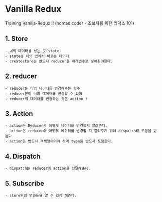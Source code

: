 # Vanilla Redux

Training Vanilla-Redux !!
(nomad coder - 초보자를 위한 리덕스 101)

## 1. Store

    - 너의 데이터를 넣는 곳(state)
    - state는 너의 앱에서 바뀌는 데이터
    - createstore는 반드시 reducer를 매개변수로 넣어줘야한다.

## 2. reducer

    - reducer는 너의 데이터를 변경해주는 함수
    - reducer만이 너의 데이터를 변경할 수 있어
    - reducer의 데이터를 변경하는 것은 action !

## 3. Action

    - action은 Reducer가 어떻게 데이터를 변경할지 알려준다.
    - action은 reducer에 어떻게 데이터를 변경할 지 알려주기 위해 dispatch의 도움을 받는다.
    - action은 반드시 객체형이어야 하며 type을 반드시 포함한다.

## 4. Dispatch

    - dispatch는 reducer에 action을 전달해준다.

## 5. Subscribe

    - store안의 변화들을 알 수 있게 해준다.
